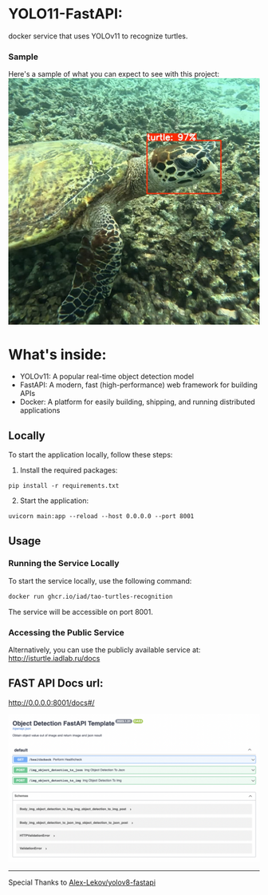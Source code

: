 # YOLO11-FastAPI:
docker service that uses YOLOv11 to recognize turtles.

### Sample
Here's a sample of what you can expect to see with this project:
<img width=600 src="./img.png" alt="">

# What's inside:
- YOLOv11: A popular real-time object detection model
- FastAPI: A modern, fast (high-performance) web framework for building APIs
- Docker: A platform for easily building, shipping, and running distributed applications

## Locally
To start the application locally, follow these steps:

1. Install the required packages:

```
pip install -r requirements.txt
```
2. Start the application:
```
uvicorn main:app --reload --host 0.0.0.0 --port 8001
```

## Usage
### Running the Service Locally
To start the service locally, use the following command:

```bash
docker run ghcr.io/iad/tao-turtles-recognition
```
The service will be accessible on port 8001.

### Accessing the Public Service
Alternatively, you can use the publicly available service at:
http://isturtle.iadlab.ru/docs

## FAST API Docs url:
http://0.0.0.0:8001/docs#/

<img width=600 src="./tests/res/fastapi.png" alt="FAST API">    

---
Special Thanks to [Alex-Lekov/yolov8-fastapi](https://github.com/Alex-Lekov/yolov8-fastapi)